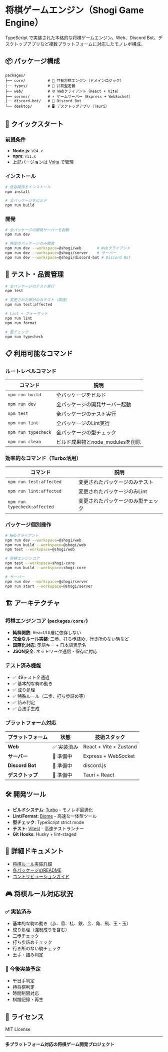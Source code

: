 # 将棋ゲームエンジン（Shogi Game Engine）

TypeScript で実装された本格的な将棋ゲームエンジン。Web、Discord Bot、デスクトップアプリなど複数プラットフォームに対応したモノレポ構成。

## 📦 パッケージ構成

```
packages/
├── core/          # 🎯 共有将棋エンジン（ドメインロジック）
├── types/         # 🔧 共有型定義
├── web/           # 🌐 Webクライアント（React + Vite）
├── server/        # ⚡ ゲームサーバー（Express + WebSocket）
├── discord-bot/   # 🤖 Discord Bot
└── desktop/       # 🖥️ デスクトップアプリ（Tauri）
```

## 🚀 クイックスタート

### 前提条件

- **Node.js**: `v24.x`
- **npm**: `v11.x`
- 上記バージョンは [Volta](https://docs.volta.sh/guide/getting-started) で管理

### インストール

```bash
# 依存関係をインストール
npm install

# 全パッケージをビルド
npm run build
```

### 開発

```bash
# 全パッケージの開発サーバーを起動
npm run dev

# 特定のパッケージのみ開発
npm run dev --workspace=@shogi/web       # Webクライアント
npm run dev --workspace=@shogi/server    # サーバー
npm run dev --workspace=@shogi/discord-bot # Discord Bot
```

## 🧪 テスト・品質管理

```bash
# 全パッケージのテスト実行
npm test

# 変更された部分のみテスト（高速）
npm run test:affected

# Lint + フォーマット
npm run lint
npm run format

# 型チェック
npm run typecheck
```

## 📋 利用可能なコマンド

### ルートレベルコマンド

| コマンド | 説明 |
|---------|------|
| `npm run build` | 全パッケージをビルド |
| `npm run dev` | 全パッケージの開発サーバー起動 |
| `npm test` | 全パッケージのテスト実行 |
| `npm run lint` | 全パッケージのLint実行 |
| `npm run typecheck` | 全パッケージの型チェック |
| `npm run clean` | ビルド成果物とnode_modulesを削除 |

### 効率的なコマンド（Turbo活用）

| コマンド | 説明 |
|---------|------|
| `npm run test:affected` | 変更されたパッケージのみテスト |
| `npm run lint:affected` | 変更されたパッケージのみLint |
| `npm run typecheck:affected` | 変更されたパッケージのみ型チェック |

### パッケージ個別操作

```bash
# Webクライアント
npm run dev --workspace=@shogi/web
npm run build --workspace=@shogi/web
npm test --workspace=@shogi/web

# 将棋エンジンコア
npm test --workspace=shogi-core
npm run build --workspace=shogi-core

# サーバー
npm run dev --workspace=@shogi/server
npm run start --workspace=@shogi/server
```

## 🏗️ アーキテクチャ

### 将棋エンジンコア (`packages/core/`)

- **純粋関数**: React/UI層に依存しない
- **完全なルール実装**: 二歩、打ち歩詰め、行き所のない駒など
- **国際化対応**: 英語キー + 日本語表示名
- **JSON安全**: ネットワーク通信・保存に対応

### テスト済み機能

- ✅ 49テスト全通過
- ✅ 基本的な駒の動き
- ✅ 成り処理
- ✅ 特殊ルール（二歩、打ち歩詰め等）
- ✅ 詰み判定
- ✅ 合法手生成

### プラットフォーム対応

| プラットフォーム | 状態 | 技術スタック |
|-------------|-----|------------|
| **Web** | ✅ 実装済み | React + Vite + Zustand |
| **サーバー** | 🚧 準備中 | Express + WebSocket |
| **Discord Bot** | 🚧 準備中 | discord.js |
| **デスクトップ** | 🚧 準備中 | Tauri + React |

## 🛠️ 開発ツール

- **ビルドシステム**: [Turbo](https://turbo.build/) - モノレポ最適化
- **Lint/Format**: [Biome](https://biomejs.dev/) - 高速な一体型ツール
- **型チェック**: TypeScript strict mode
- **テスト**: [Vitest](https://vitest.dev/) - 高速テストランナー
- **Git Hooks**: Husky + lint-staged

## 📖 詳細ドキュメント

- [将棋ルール実装詳細](./CLAUDE.md)
- [各パッケージのREADME](./packages/*/README.md)
- [コントリビューションガイド](./CONTRIBUTING.md)

## 🎮 将棋ルール対応状況

### ✅ 実装済み

- 基本的な駒の動き（歩、香、桂、銀、金、角、飛、王・玉）
- 成り処理（強制成りを含む）
- 二歩チェック
- 打ち歩詰めチェック
- 行き所のない駒チェック
- 王手・詰み判定

### 🚧 今後実装予定

- 千日手判定
- 持将棋判定
- 時間制限対応
- 棋譜記録・再生

## 📄 ライセンス

MIT License

---

**多プラットフォーム対応の将棋ゲーム開発プロジェクト**